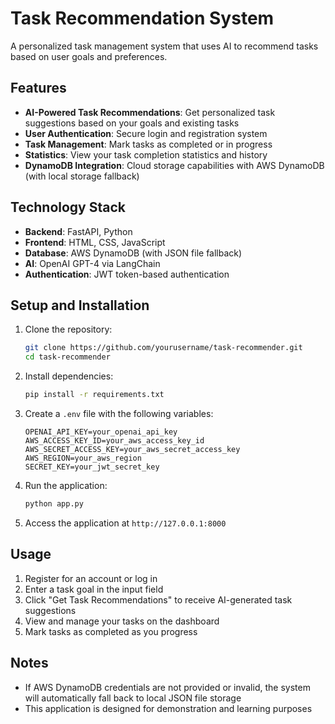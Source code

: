 # Task Recommendation System

A personalized task management system that uses AI to recommend tasks based on user goals and preferences.

## Features

- **AI-Powered Task Recommendations**: Get personalized task suggestions based on your goals and existing tasks
- **User Authentication**: Secure login and registration system
- **Task Management**: Mark tasks as completed or in progress
- **Statistics**: View your task completion statistics and history
- **DynamoDB Integration**: Cloud storage capabilities with AWS DynamoDB (with local storage fallback)

## Technology Stack

- **Backend**: FastAPI, Python
- **Frontend**: HTML, CSS, JavaScript
- **Database**: AWS DynamoDB (with JSON file fallback)
- **AI**: OpenAI GPT-4 via LangChain
- **Authentication**: JWT token-based authentication

## Setup and Installation

1. Clone the repository:
   ```bash
   git clone https://github.com/yourusername/task-recommender.git
   cd task-recommender
   ```

2. Install dependencies:
   ```bash
   pip install -r requirements.txt
   ```

3. Create a `.env` file with the following variables:
   ```
   OPENAI_API_KEY=your_openai_api_key
   AWS_ACCESS_KEY_ID=your_aws_access_key_id
   AWS_SECRET_ACCESS_KEY=your_aws_secret_access_key
   AWS_REGION=your_aws_region
   SECRET_KEY=your_jwt_secret_key
   ```

4. Run the application:
   ```bash
   python app.py
   ```

5. Access the application at `http://127.0.0.1:8000`

## Usage

1. Register for an account or log in
2. Enter a task goal in the input field
3. Click "Get Task Recommendations" to receive AI-generated task suggestions
4. View and manage your tasks on the dashboard
5. Mark tasks as completed as you progress

## Notes

- If AWS DynamoDB credentials are not provided or invalid, the system will automatically fall back to local JSON file storage
- This application is designed for demonstration and learning purposes